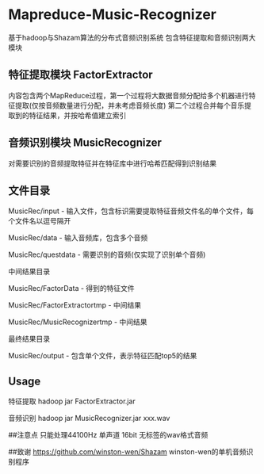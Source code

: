 # Mapreduce-Music-Recognizer
基于hadoop与Shazam算法的分布式音频识别系统
包含特征提取和音频识别两大模块

## 特征提取模块 FactorExtractor
内容包含两个MapReduce过程，第一个过程将大数据音频分配给多个机器进行特征提取(仅按音频数量进行分配，并未考虑音频长度)
第二个过程合并每个音乐提取到的特征结果，并按哈希值建立索引

## 音频识别模块 MusicRecognizer
对需要识别的音频提取特征并在特征库中进行哈希匹配得到识别结果

## 文件目录
MusicRec/input - 输入文件，包含标识需要提取特征音频文件名的单个文件，每个文件名以逗号隔开

MusicRec/data - 输入音频库，包含多个音频

MusicRec/questdata - 需要识别的音频(仅实现了识别单个音频)


中间结果目录

MusicRec/FactorData - 得到的特征文件

MusicRec/FactorExtractortmp - 中间结果

MusicRec/MusicRecognizertmp - 中间结果


最终结果目录

MusicRec/output - 包含单个文件，表示特征匹配top5的结果


## Usage
特征提取 hadoop jar FactorExtractor.jar

音频识别 hadoop jar MusicRecognizer.jar xxx.wav

##注意点
只能处理44100Hz 单声道 16bit 无标签的wav格式音频

##致谢
https://github.com/winston-wen/Shazam winston-wen的单机音频识别程序
